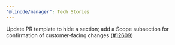 ```yaml
---
"@linode/manager": Tech Stories
---
```


Update PR template to hide a section; add a Scope subsection for confirmation of customer-facing changes ([#12609](https://github.com/linode/manager/pull/12609))
